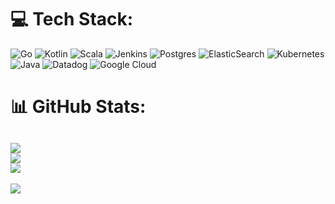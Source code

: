 # 💻 Tech Stack:
![Go](https://img.shields.io/badge/go-%2300ADD8.svg?style=for-the-badge&logo=go&logoColor=white) ![Kotlin](https://img.shields.io/badge/kotlin-%230095D5.svg?style=for-the-badge&logo=kotlin&logoColor=white) ![Scala](https://img.shields.io/badge/scala-%23DC322F.svg?style=for-the-badge&logo=scala&logoColor=white) ![Jenkins](https://img.shields.io/badge/jenkins-%232C5263.svg?style=for-the-badge&logo=jenkins&logoColor=white) ![Postgres](https://img.shields.io/badge/postgres-%23316192.svg?style=for-the-badge&logo=postgresql&logoColor=white) ![ElasticSearch](https://img.shields.io/badge/-ElasticSearch-005571?style=for-the-badge&logo=elasticsearch) ![Kubernetes](https://img.shields.io/badge/kubernetes-%23326ce5.svg?style=for-the-badge&logo=kubernetes&logoColor=white) ![Java](https://img.shields.io/badge/java-%23ED8B00.svg?style=for-the-badge&logo=java&logoColor=white) ![Datadog](https://img.shields.io/badge/datadog-%23632CA6.svg?style=for-the-badge&logo=datadog&logoColor=white) ![Google Cloud](https://img.shields.io/badge/Google%20Cloud-%234285F4.svg?style=for-the-badge&logo=google-cloud&logoColor=white)
# 📊 GitHub Stats:
![](https://github-readme-stats.vercel.app/api?username=vdamery&theme=dark&hide_border=false&include_all_commits=true&count_private=true)<br/>
![](https://github-readme-streak-stats.herokuapp.com/?user=vdamery&theme=dark&hide_border=false)<br/>
![](https://github-readme-stats.vercel.app/api/top-langs/?username=vdamery&theme=dark&hide_border=false&include_all_commits=true&count_private=true&layout=compact)
---
[![](https://visitcount.itsvg.in/api?id=vdamery&icon=5&color=0)](https://visitcount.itsvg.in)

<!-- Proudly created with GPRM ( https://gprm.itsvg.in ) -->

